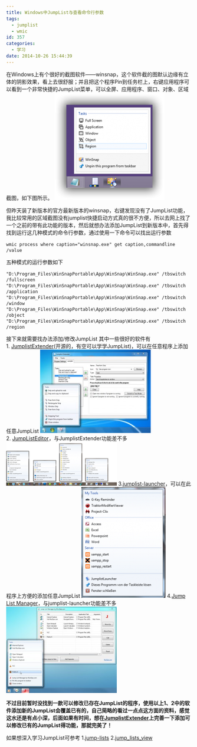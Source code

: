 ```yaml
---
title: Windows中JumpList与查看命令行参数
tags:
  - jumplist
  - wmic
id: 357
categories:
  - 学习
date: 2014-10-26 15:44:39
---
```


在Windows上有个很好的截图软件——winsnap，这个软件截的图默认边缘有立体的阴影效果，看上去很舒服；并且把这个程序Pin到任务栏上，右键应用程序可以看到一个非常快捷的JumpList菜单，可以全屏、应用程序、窗口、对象、区域截图，如下图所示。
[![winsnap_jumplist](/resources/2014/10/winsnap_jumplist-300x291.png)](/resources/2014/10/winsnap_jumplist.png)
<!--more-->

但昨天装了新版本的官方最新版本的winsnap，右键发现没有了JumpList功能，我比较常用的区域截图没有jumplist快捷启动方式真的很不方便，所以去网上找了一个之前的带有此功能的版本，然后就想办法添加JumpList到新版本中，首先得找到运行这几种模式的命令行参数，通过使用一下命令可以找出运行参数

```shell
wmic process where caption="winsnap.exe" get caption,commandline /value
```

五种模式的运行参数如下

```shell
"D:\Program_Files\WinSnapPortable\App\WinSnap\WinSnap.exe" /tbswitch /fullscreen
"D:\Program_Files\WinSnapPortable\App\WinSnap\WinSnap.exe" /tbswitch /application
"D:\Program_Files\WinSnapPortable\App\WinSnap\WinSnap.exe" /tbswitch /window
"D:\Program_Files\WinSnapPortable\App\WinSnap\WinSnap.exe" /tbswitch /object
"D:\Program_Files\WinSnapPortable\App\WinSnap\WinSnap.exe" /tbswitch /region
```

接下来就需要找办法添加/修改JumpList
其中一些很好的软件有
1. [JumplistExtender](https://code.google.com/p/jumplist-extender/)(开源的，有空可以学学JumpList)，可以在任意程序上添加任意JumpList
[![jumplist-extender](/resources/2014/10/jumplist-extender-300x226.jpg)](/resources/2014/10/jumplist-extender.jpg)
2. [JumpListEditor](http://jumplisteditor.blogspot.com/)，与JumplistExtender功能差不多
[![JumpListEditor](/resources/2014/10/JumpListEditor-300x119.png)](/resources/2014/10/JumpListEditor.png)
3.[jumplist-launcher](http://en.www.ali.dj/jumplist-launcher/)，可以在此程序上方便的添加任意JumpList
[![jumplistlauncher](/resources/2014/10/jumplistlauncher-228x300.png)](/resources/2014/10/jumplistlauncher.png)
4.[Jump List Manager](http://www.addictivetips.com/windows-tips/manage-windows-7-jump-list-items-in-taskbar-with-jump-list-manager/)，与jumplist-launcher功能差不多
[![jump-list-manager](/resources/2014/10/jump-list-manager-300x234.jpg)](/resources/2014/10/jump-list-manager.jpg)

**不过目前暂时没找到一款可以修改已存在JumpList的程序，使用以上1、2中的软件添加新的JumpList会覆盖已有的，自己简略的看过一点点这方面的资料，感觉这水还是有点小深，后面如果有时间，想在[JumplistExtender](https://code.google.com/p/jumplist-extender/)上完善一下添加可以修改已有的JumpList得功能，那就完美了！**

如果想深入学习JumpList可参考
1.[jump-lists](http://windows.microsoft.com/en-us/windows7/products/features/jump-lists)
2.[jump_lists_view](http://www.nirsoft.net/utils/jump_lists_view.html)

 